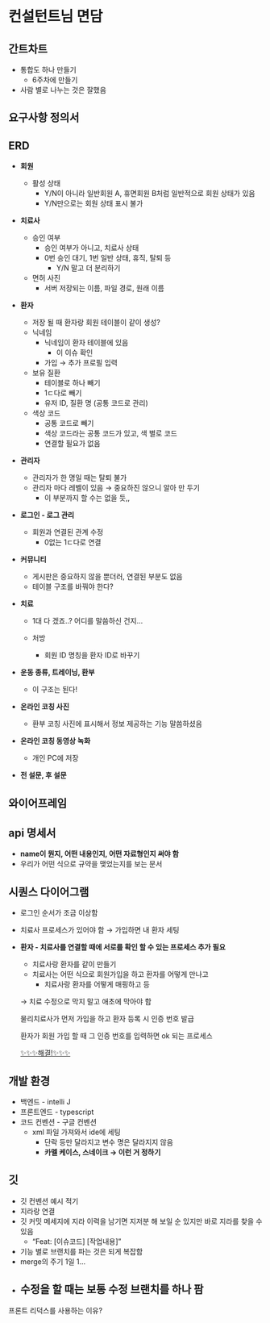 # 컨설턴트님 면담

## 간트차트

- 통합도 하나 만들기
    - 6주차에 만들기
- 사람 별로 나누는 것은 잘했음

## 요구사항 정의서

## ERD

- **회원**
    - 활성 상태
        - Y/N이 아니라 일반회원 A, 휴면회원 B처럼 일반적으로 회원 상태가 있음
        - Y/N만으로는 회원 상태 표시 불가

- **치료사**
    - 승인 여부
        - 승인 여부가 아니고, 치료사 상태
        - 0번 승인 대기, 1번 일반 상태, 휴직, 탈퇴 등
            - Y/N 말고 더 분리하기
    - 면허 사진
        - 서버 저장되는 이름, 파일 경로, 원래 이름

- **환자**
    - 저장 될 때 환자랑 회원 테이블이 같이 생성?
    - 닉네임
        - 닉네임이 환자 테이블에 있음
            - 이 이슈 확인
        - 가입 → 추가 프로필 입력
    - 보유 질환
        - 테이블로 하나 빼기
        - 1ㄷ다로 빼기
        - 유저 ID, 질환 명 (공통 코드로 관리)
    - 색상 코드
        - 공통 코드로 빼기
        - 색상 코드라는 공통 코드가 있고, 색 별로 코드
        - 연결할 필요가 없음

- **관리자**
    - 관리자가 한 명일 때는 탈퇴 불가
    - 관리자 마다 레벨이 있음 → 중요하진 않으니 알아 만 두기
        - 이 부분까지 할 수는 없을 듯,,

- **로그인 - 로그 관리**
    - 회원과 연결된 관계 수정
        - 0없는 1ㄷ다로 연결

- **커뮤니티**
    - 게시판은 중요하지 않을 뿐더러, 연결된 부분도 없음
    - 테이블 구조를 바꿔야 한다?

- **치료**
    - 1대 다 겠죠..? 어디를 말씀하신 건지…
    
    - 처방
        - 회원 ID 명칭을 환자 ID로 바꾸기

- **운동 종류, 트레이닝, 환부**
    - 이 구조는 된다!

- **온라인 코칭 사진**
    - 환부 코칭 사진에 표시해서 정보 제공하는 기능 말씀하셨음

- **온라인 코칭 동영상 녹화**
    - 개인 PC에 저장

- **전 설문, 후 설문**

## 와이어프레임

## api 명세서

- **name이 뭔지, 어떤 내용인지, 어떤 자료형인지 써야 함**
- 우리가 어떤 식으로 규약을 맺었는지를 보는 문서

## 시퀀스 다이어그램

- 로그인 순서가 조금 이상함
- 치료사 프로세스가 있어야 함 → 가입하면 내 환자 세팅
- **환자 - 치료사를 연결할 때에 서로를 확인 할 수 있는 프로세스 추가 필요**
    - 치료사랑 환자를 같이 만들기
    - 치료사는 어떤 식으로 회원가입을 하고 환자를 어떻게 만나고
        - 치료사랑 환자를 어떻게 매핑하고 등
    
    → 치료 수정으로 막지 말고 애초에 막아야 함
    
    물리치료사가 먼저 가입을 하고 환자 등록 시 인증 번호 발급
    
    환자가 회원 가입 할 때 그 인증 번호를 입력하면 ok 되는 프로세스
    
    [✨✨✨해결!✨✨✨](https://www.notion.so/94cd06dc76e742c7a5412a9c8a9eea2e?pvs=21)
    

## 개발 환경

- 백엔드 - intelli J
- 프론트엔드 - typescript
- 코드 컨벤션 - 구글 컨벤션
    - xml 파일 가져와서 ide에 세팅
        - 단락 등만 달라지고 변수 명은 달라지지 않음
        - **카멜 케이스, 스네이크 → 이런 거 정하기**

## 깃

- 깃 컨벤션 예시 적기
- 지라랑 연결
- 깃 커밋 메세지에 지라 이력을 남기면 지저분 해 보일 순 있지만 바로 지라를 찾을 수 있음
    - “Feat: [이슈코드] [작업내용]”
- 기능 별로 브랜치를 파는 것은 되게 복잡함
- merge의 주기 1일 1…
- 수정을 할 때는 보통 수정 브랜치를 하나 팜
    - 

프론트 리덕스를 사용하는 이유?